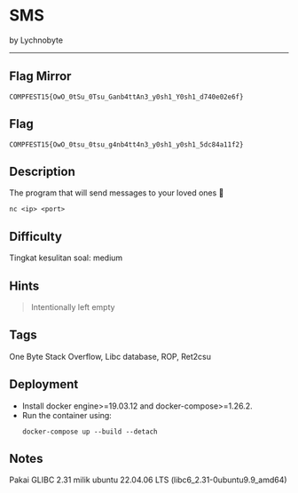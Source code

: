 # SMS

by Lychnobyte

---
## Flag Mirror
```
COMPFEST15{OwO_0tSu_0Tsu_Ganb4ttAn3_y0sh1_Y0sh1_d740e02e6f}
```
## Flag

```
COMPFEST15{OwO_0tsu_0tsu_g4nb4tt4n3_y0sh1_y0sh1_5dc84a11f2}
```

## Description
The program that will send messages to your loved ones 🖤

`nc <ip> <port>`

## Difficulty
Tingkat kesulitan soal: medium

## Hints
> Intentionally left empty

## Tags
One Byte Stack Overflow, Libc database, ROP, Ret2csu

## Deployment
- Install docker engine>=19.03.12 and docker-compose>=1.26.2.
- Run the container using:
    ```
    docker-compose up --build --detach
    ```

## Notes
Pakai GLIBC 2.31 milik ubuntu 22.04.06 LTS (libc6_2.31-0ubuntu9.9_amd64)
